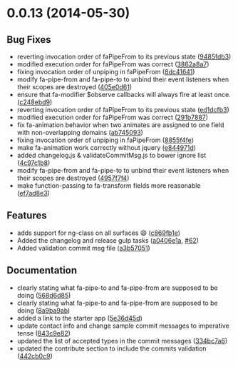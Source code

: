 <a name="0.0.13"></a>
# 0.0.13 (2014-05-30)


## Bug Fixes

- reverting invocation order of faPipeFrom to its previous state
 ([9485fdb3](https://github.com/Famous/famous-angular/commit/9485fdb3c1084db1038cae9641c5fbdeeefddf51))
- modified execution order for faPipeFrom was correct
 ([3862a8a7](https://github.com/Famous/famous-angular/commit/3862a8a7687812575f56cbc5c287ac6bf45fced9))
- fixing invocation order of unpiping in faPipeFrom
 ([8dc41641](https://github.com/Famous/famous-angular/commit/8dc41641ece5291fc80cb4cca5ced53340a83e1a))
- modify fa-pipe-from and fa-pipe-to to unbind their event listeners when their scopes are destroyed
 ([405e0d61](https://github.com/Famous/famous-angular/commit/405e0d616c73023030dcbef135b52ad841417a2c))
- ensure that fa-modifier $observe callbacks will always fire at least once.
 ([c248ebd9](https://github.com/Famous/famous-angular/commit/c248ebd95055cfe300ffbf22e4bd10de8db67763))
- reverting invocation order of faPipeFrom to its previous state
 ([ed1dcfb3](https://github.com/Famous/famous-angular/commit/ed1dcfb364813d1e345e3eb89c2cf9f9775c9a48))
- modified execution order for faPipeFrom was correct
 ([291b7887](https://github.com/Famous/famous-angular/commit/291b7887bdbdf952f4d7aa7d8ff9a1844e7050d6))
- fix fa-animation behavior when two animates are assigned to one field with non-overlapping domains
 ([ab745093](https://github.com/Famous/famous-angular/commit/ab74509370162035ec2ff8ac136fbabf63bd04b5))
- fixing invocation order of unpiping in faPipeFrom
 ([8855f4fe](https://github.com/Famous/famous-angular/commit/8855f4feefeeb0e1606433ec83257b9813810a2b))
- make fa-animation work correctly without jquery
 ([e844971d](https://github.com/Famous/famous-angular/commit/e844971dbb526fe97684d82261a6a3c7b6a069ac))
- added changelog.js & validateCommitMsg.js to bower ignore list
 ([4c97c1b8](https://github.com/Famous/famous-angular/commit/4c97c1b8155161aad72e99188d902b6b83c53366))
- modify fa-pipe-from and fa-pipe-to to unbind their event listeners when their scopes are destroyed
 ([4957f7f4](https://github.com/Famous/famous-angular/commit/4957f7f485670ee4a86fab7ee57fa971ad8a2e54))
- make function-passing to fa-transform fields more reasonable
 ([ef7ad8e3](https://github.com/Famous/famous-angular/commit/ef7ad8e345f5369409297a2832e4ba2d2ebc6651))


## Features

- adds support for ng-class on all surfaces :smile:
 ([c869fb1e](https://github.com/Famous/famous-angular/commit/c869fb1e6214b056487d1622e4bc82bbceeff887))
- Added the changelog and release gulp tasks
 ([a0406e1a](https://github.com/Famous/famous-angular/commit/a0406e1a62cbbefe3bedc8a8b01af7e27385f824),
 [#62](https://github.com/Famous/famous-angular/issues/62))
- Added validation commit msg file
 ([a3b57051](https://github.com/Famous/famous-angular/commit/a3b570516e0938f961c887600dd59e582a12c2de))


## Documentation

- clearly stating what fa-pipe-to and fa-pipe-from are supposed to be doing
 ([568d6d85](https://github.com/Famous/famous-angular/commit/568d6d85908f0acd4ffeb74c547c658b623ec4de))
- clearly stating what fa-pipe-to and fa-pipe-from are supposed to be doing
 ([8a9ba9ab](https://github.com/Famous/famous-angular/commit/8a9ba9ab5245edcd8c1e847c46a4387789a56e0e))
- added a link to the starter app
 ([5e36d45d](https://github.com/Famous/famous-angular/commit/5e36d45d60a353bc45e2c3ab5ae35239bc4a84f9))
- update contact info and change sample commit messages to imperative tense
 ([843c9e82](https://github.com/Famous/famous-angular/commit/843c9e8246deb297c1ce4b0cf8460a340fa609a9))
- updated the list of accepted types in the commit messages
 ([334bc7a6](https://github.com/Famous/famous-angular/commit/334bc7a671985edee07f39a5d1e68e6cbe113a30))
- updated the contribute section to include the commits validation
 ([442cb0c9](https://github.com/Famous/famous-angular/commit/442cb0c9ca4c7ebdd05b80b950cb677b1f8428bc))

